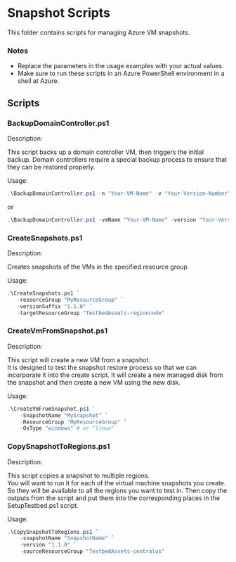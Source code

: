 # Snapshot Scripts

This folder contains scripts for managing Azure VM snapshots.

### Notes

- Replace the parameters in the usage examples with your actual values.
- Make sure to run these scripts in an Azure PowerShell environment in a shell at Azure.

## Scripts

### BackupDomainController.ps1
Description: 

This script backs up a domain controller VM, then triggers the initial backup.
Domain controllers require a special backup process to ensure that they can be restored properly.

Usage:
```powershell
.\BackupDomainController.ps1 -n "Your-VM-Name" -v "Your-Version-Number" -g "Your-VM-Resource-Group-Name"
```
or
```powershell
.\BackupDomainController.ps1 -vmName "Your-VM-Name" -version "Your-Version-Number" -vmResourceGroupName "Your-VM-Resource-Group-Name"
```

### CreateSnapshots.ps1
Description: 

Creates snapshots of the VMs in the specified resource group

Usage:
```powershell
.\CreateSnapshots.ps1 `
   -resourceGroup "MyResourceGroup" `
   -versionSuffix "1.1.0" `
   -targetResourceGroup "TestbedAssets-regioncode"
```

### CreateVmFromSnapshot.ps1
 Description: 
 
 This script will create a new VM from a snapshot.  
 It is designed to test the snapshot restore process so that we can incorporate it into the create script.
 It will create a new managed disk from the snapshot and then create a new VM using the new disk.

Usage:
```powershell
.\CreateVmFromSnapshot.ps1 `
    -SnapshotName "MySnapshot" `
    -ResourceGroup "MyResourceGroup" `
    -OsType "windows" # or "linux"
```

### CopySnapshotToRegions.ps1

 Description: 
 
 This script copies a snapshot to multiple regions.  
 You will want to run it for each of the virtual machine snapshots you create. 
 So they will be available to all the regions you want to test in.
 Then copy the outputs from the script and put them into the corresponding places 
 in the SetupTestbed.ps1 script.

Usage:
```powershell
.\CopySnapshotToRegions.ps1 `
    -snapshotName "SnapshotName" `
    -version "1.1.0" `
    -sourceResourceGroup "TestbedAssets-centralus" 
```

